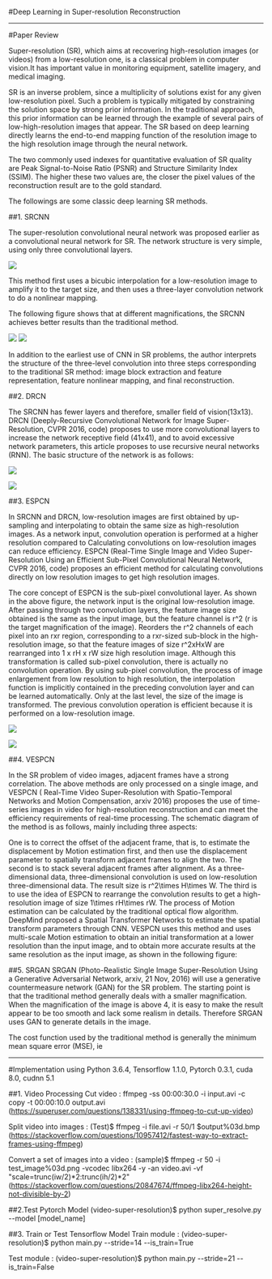 #Deep Learning in Super-resolution Reconstruction

---
#Paper Review

Super-resolution (SR), which aims at recovering high-resolution images (or videos) from a low-resolution one, is a classical problem in computer vision.It has important value in monitoring equipment, satellite imagery, and medical imaging.

SR is an inverse problem, since a multiplicity of solutions exist for any given low-resolution pixel. Such a problem is typically mitigated by constraining the solution space by strong prior information. In the traditional approach, this prior information can be learned through the example of several pairs of low-high-resolution images that appear. The SR based on deep learning directly learns the end-to-end mapping function of the resolution image to the high resolution image through the neural network.


The two commonly used indexes for quantitative evaluation of SR quality are Peak Signal-to-Noise Ratio (PSNR) and Structure Similarity Index (SSIM). The higher these two values ​​are, the closer the pixel values ​​of the reconstruction result are to the gold standard.

The followings are some classic deep learning SR methods.

##1. SRCNN

The super-resolution convolutional neural network was proposed earlier as a convolutional neural network for SR. The network structure is very simple, using only three convolutional layers.

![](https://pic4.zhimg.com/80/v2-82423d397a228f3b4522769ae9a85e83_hd.jpg)

This method first uses a bicubic interpolation for a low-resolution image to amplify it to the target size, and then uses a three-layer convolution network to do a nonlinear mapping. 

The following figure shows that at different magnifications, the SRCNN achieves better results than the traditional method.

![](https://pic1.zhimg.com/80/v2-a22efaa701ce06df06e2b3bf520609d3_hd.jpg)
![](https://pic1.zhimg.com/80/v2-b4ebbda16d8671d39abe06e6cad2d65e_hd.jpg)

In addition to the earliest use of CNN in SR problems, the author interprets the structure of the three-level convolution into three steps corresponding to the traditional SR method: image block extraction and feature representation, feature nonlinear mapping, and final reconstruction. 

##2. DRCN

The SRCNN has fewer layers and therefore, smaller field of vision(13x13). DRCN (Deeply-Recursive Convolutional Network for Image Super-Resolution, CVPR 2016, code) proposes to use more convolutional layers to increase the network receptive field (41x41), and to avoid excessive network parameters, this article proposes to use recursive neural networks (RNN). The basic structure of the network is as follows:

![](https://pic1.zhimg.com/80/v2-cb1c3003163537f45d5a2ab532d7c4db_hd.jpg)

![](https://pic4.zhimg.com/80/v2-c40759b372c4aa962a762d1db470da06_hd.jpg)

##3. ESPCN

In SRCNN and DRCN, low-resolution images are first obtained by up-sampling and interpolating to obtain the same size as high-resolution images. As a network input, convolution operation is performed at a higher resolution compared to Calculating convolutions on low-resolution images can reduce efficiency. ESPCN (Real-Time
Single Image and Video Super-Resolution Using an Efficient Sub-Pixel
Convolutional Neural Network, CVPR 2016, code) proposes an efficient method for calculating convolutions directly on low resolution images to get high resolution images.

The core concept of ESPCN is the sub-pixel convolutional layer. As shown in the above figure, the network input is the original low-resolution image. After passing through two convolution layers, the feature image size obtained is the same as the input image, but the feature channel is r^2 (r is the target magnification of the image). Reorders the r^2 channels of each pixel into an rxr region, corresponding to a rxr-sized sub-block in the high-resolution image, so that the feature images of size r^2xHxW are rearranged into 1 x rH x rW size high resolution image. Although this transformation is called sub-pixel convolution, there is actually no convolution operation.
By using sub-pixel convolution, the process of image enlargement from low resolution to high resolution, the interpolation function is implicitly contained in the preceding convolution layer and can be learned automatically. Only at the last level, the size of the image is transformed. The previous convolution operation is efficient because it is performed on a low-resolution image.

![](https://pic4.zhimg.com/80/v2-9978df0775ec4be45a2894ce6d853e3c_hd.jpg)

![](https://pic1.zhimg.com/80/v2-eb45d86cad81d34f451797171903bc5e_hd.jpg)

##4. VESPCN

In the SR problem of video images, adjacent frames have a strong correlation. The above methods are only processed on a single image, and VESPCN (
Real-Time Video Super-Resolution with Spatio-Temporal Networks and Motion Compensation, arxiv 2016) proposes the use of time-series images in video for high-resolution reconstruction and can meet the efficiency requirements of real-time processing. The schematic diagram of the method is as follows, mainly including three aspects:

One is to correct the offset of the adjacent frame, that is, to estimate the displacement by Motion estimation first, and then use the displacement parameter to spatially transform adjacent frames to align the two. The second is to stack several adjacent frames after alignment. As a three-dimensional data, three-dimensional convolution is used on low-resolution three-dimensional data. The result size is r^2\times H\times W. The third is to use the idea of ​​ESPCN to rearrange the convolution results to get a high-resolution image of size 1\times rH\times rW.
The process of Motion estimation can be calculated by the traditional optical flow algorithm. DeepMind proposed a Spatial Transformer Networks to estimate the spatial transform parameters through CNN. VESPCN uses this method and uses multi-scale Motion estimation to obtain an initial transformation at a lower resolution than the input image, and to obtain more accurate results at the same resolution as the input image, as shown in the following figure:

##5. SRGAN
SRGAN (Photo-Realistic Single Image Super-Resolution Using a Generative Adversarial Network, arxiv, 21 Nov, 2016) will use a generative countermeasure network (GAN) for the SR problem. The starting point is that the traditional method generally deals with a smaller magnification. When the magnification of the image is above 4, it is easy to make the result appear to be too smooth and lack some realism in details. Therefore SRGAN uses GAN to generate details in the image.

The cost function used by the traditional method is generally the minimum mean square error (MSE), ie

---
#Implementation
using Python 3.6.4, Tensorflow 1.1.0, Pytorch 0.3.1, cuda 8.0, cudnn 5.1

##1. Video Processing
Cut video : ffmpeg -ss 00:00:30.0 -i input.avi -c copy -t 00:00:10.0 output.avi (https://superuser.com/questions/138331/using-ffmpeg-to-cut-up-video)

Split video into images : (Test)$ ffmpeg -i file.avi -r 50/1 $output%03d.bmp (https://stackoverflow.com/questions/10957412/fastest-way-to-extract-frames-using-ffmpeg)

Convert a set of images into a video : (sample)$ ffmpeg -r 50 -i test_image%03d.png -vcodec libx264 -y -an video.avi -vf "scale=trunc(iw/2)*2:trunc(ih/2)*2" (https://stackoverflow.com/questions/20847674/ffmpeg-libx264-height-not-divisible-by-2)

##2.Test Pytorch Model
(video-super-resolution)$ python super_resolve.py --model [model_name]

##3. Train or Test Tensorflow Model 
Train module : (video-super-resolution)$ python main.py --stride=14 --is_train=True

Test module : (video-super-resolution)$ python main.py --stride=21 --is_train=False

